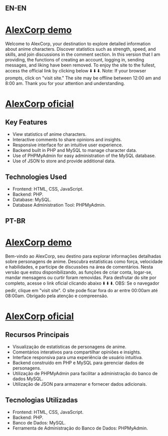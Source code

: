 ## EN-EN
# [AlexCorp demo](https://viniciuslabernardes.github.io/alexcorp/)

Welcome to AlexCorp, your destination to explore detailed information about anime characters. Discover statistics such as strength, speed, and skills, and join discussions in the comment section. 
In this version that I am providing, the functions of creating an account, logging in, sending messages, and liking have been removed.
To enjoy the site to the fullest, access the official link by clicking below ⬇️ ⬇️ ⬇️.
Note: If your browser prompts, click on "visit site." The site may be offline between 12:00 am and 8:00 am. Thank you for your attention and understanding.

# [AlexCorp oficial](https://cc24-2804-14c-161-23dc-c1e0-5218-2f30-b019.ngrok-free.app/alexcorp/index.html)

## Key Features

  -  View statistics of anime characters.
  -  Interactive comments to share opinions and insights.
  -  Responsive interface for an intuitive user experience.
  -  Backend built in PHP and MySQL to manage character data.
  -  Use of PHPMyAdmin for easy administration of the MySQL database.
  -  Use of JSON to store and provide additional data.

## Technologies Used

  -  Frontend: HTML, CSS, JavaScript.
  -  Backend: PHP.
  -  Database: MySQL.
  -  Database Administration Tool: PHPMyAdmin.


## PT-BR
# [AlexCorp demo](https://viniciuslabernardes.github.io/alexcorp/)
Bem-vindo ao AlexCorp, seu destino para explorar informações detalhadas sobre personagens de anime. Descubra estatísticas como força, velocidade e habilidades, e participe de discussões na área de comentários.
Nesta versão que estou disponibilizando, as funções de criar conta, logar-se, mandar mensagens ou curtir foram removidas.
 Para desfrutar do site por completo, acesse o link oficial clicando abaixo ⬇️ ⬇️ ⬇️.
OBS: Se o navegador pedir, clique em "visit site". O site pode ficar fora do ar entre 00:00am até 08:00am. Obrigado pela atenção e compreensão. 

# [AlexCorp oficial](https://8a84-2804-14c-161-23dc-4cf1-1432-e17d-7746.ngrok-free.app/alexcorp/)

## Recursos Principais

- Visualização de estatísticas de personagens de anime.
- Comentários interativos para compartilhar opiniões e insights.
- Interface responsiva para uma experiência de usuário intuitiva.
- Backend construído em PHP e MySQL para gerenciar dados de personagens.
- Utilização de PHPMyAdmin para facilitar a administração do banco de dados MySQL.
- Utilização de JSON para armazenar e fornecer dados adicionais.

## Tecnologias Utilizadas

- Frontend: HTML, CSS, JavaScript.
- Backend: PHP.
- Banco de Dados: MySQL.
- Ferramenta de Administração do Banco de Dados: PHPMyAdmin.

